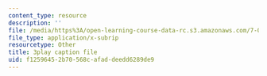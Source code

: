 ```yaml
---
content_type: resource
description: ''
file: /media/https%3A/open-learning-course-data-rc.s3.amazonaws.com/7-012-introduction-to-biology-fall-2004/f12596452b70568cafaddeedd6289de9_xGeBSiXoSoA.vtt
file_type: application/x-subrip
resourcetype: Other
title: 3play caption file
uid: f1259645-2b70-568c-afad-deedd6289de9
---
```

